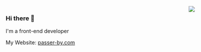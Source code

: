 
<img align="right" src="https://github-readme-stats.vercel.app/api?username=mumuy&show_icons=true&count_private=false&theme=vue-dark" />

### Hi there 👋

I'm a front-end developer

My Website: [passer-by.com](https://passer-by.com)
